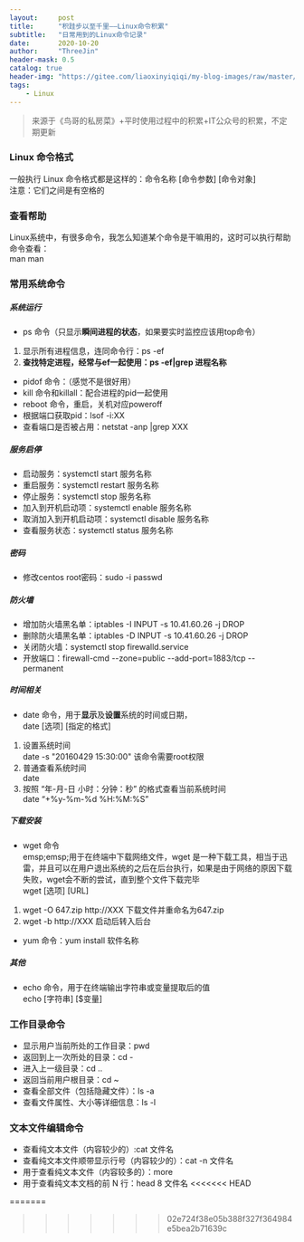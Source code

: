 ```yaml
---
layout:     post
title:      "积跬步以至千里——Linux命令积累"
subtitle:   "日常用到的Linux命令记录"
date:       2020-10-20
author:     "ThreeJin"
header-mask: 0.5
catalog: true
header-img: "https://gitee.com/liaoxinyiqiqi/my-blog-images/raw/master/img/linux.bmp"
tags:
    - Linux
---
```

> 来源于《鸟哥的私房菜》+平时使用过程中的积累+IT公众号的积累，不定期更新

### Linux 命令格式
一般执行 Linux 命令格式都是这样的：命令名称 [命令参数] [命令对象]  
注意：它们之间是有空格的
### 查看帮助
Linux系统中，有很多命令，我怎么知道某个命令是干嘛用的，这时可以执行帮助命令查看：  
man man  
### 常用系统命令
##### 系统运行
- ps 命令（只显示**瞬间进程的状态**，如果要实时监控应该用top命令）  
1. 显示所有进程信息，连同命令行：ps -ef  
2. **查找特定进程，经常与ef一起使用：ps -ef|grep 进程名称**  
- pidof 命令：（感觉不是很好用）
- kill 命令和killall：配合进程的pid一起使用
- reboot 命令，重启，关机对应poweroff
- 根据端口获取pid：lsof -i:XX
- 查看端口是否被占用：netstat  -anp  |grep   XXX

##### 服务启停
- 启动服务：systemctl start 服务名称
- 重启服务：systemctl restart 服务名称
- 停止服务：systemctl stop 服务名称
- 加入到开机启动项：systemctl enable 服务名称
- 取消加入到开机启动项：systemctl disable 服务名称
- 查看服务状态：systemctl status 服务名称 

##### 密码
- 修改centos root密码：sudo -i passwd
##### 防火墙
- 增加防火墙黑名单：iptables -I INPUT -s 10.41.60.26 -j DROP
- 删除防火墙黑名单：iptables -D INPUT -s 10.41.60.26 -j DROP
- 关闭防火墙：systemctl stop firewalld.service
- 开放端口：firewall-cmd --zone=public --add-port=1883/tcp --permanent

##### 时间相关
- date 命令，用于**显示**及**设置**系统的时间或日期，  
date [选项] [指定的格式]    
1. 设置系统时间  
date -s "20160429 15:30:00"  该命令需要root权限  
2. 普通查看系统时间  
date  
3. 按照 “年-月-日 小时：分钟：秒” 的格式查看当前系统时间  
date “+%y-%m-%d %H:%M:%S”  

##### 下载安装
- wget 命令  
emsp;emsp;用于在终端中下载网络文件，wget 是一种下载工具，相当于迅雷，并且可以在用户退出系统的之后在后台执行，如果是由于网络的原因下载失败，wget会不断的尝试，直到整个文件下载完毕  
wget [选项] [URL]  
1. wget -O 647.zip http://XXX 下载文件并重命名为647.zip  
2. wget -b http://XXX  启动后转入后台  
- yum 命令：yum install 软件名称

##### 其他
- echo 命令，用于在终端输出字符串或变量提取后的值  
echo [字符串] [$变量]  

### 工作目录命令
- 显示用户当前所处的工作目录：pwd 
- 返回到上一次所处的目录：cd -
- 进入上一级目录：cd ..
- 返回当前用户根目录：cd ~
- 查看全部文件（包括隐藏文件）：ls -a
- 查看文件属性、大小等详细信息：ls -l

### 文本文件编辑命令
- 查看纯文本文件（内容较少的）:cat 文件名
- 查看纯文本文件顺带显示行号（内容较少的）：cat -n 文件名
- 用于查看纯文本文件（内容较多的）：more
- 用于查看纯文本文档的前 N 行：head 8 文件名
<<<<<<< HEAD







=======
>>>>>>> 02e724f38e05b388f327f364984e5bea2b71639c
